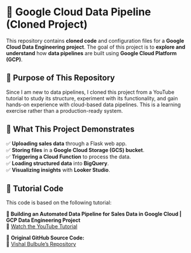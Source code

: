 # 🚀 Google Cloud Data Pipeline (Cloned Project)  

This repository contains **cloned code** and configuration files for a **Google Cloud Data Engineering project**. The goal of this project is to **explore and understand** how **data pipelines** are built using **Google Cloud Platform (GCP)**.  

## 📌 Purpose of This Repository  
Since I am new to data pipelines, I cloned this project from a YouTube tutorial to study its structure, experiment with its functionality, and gain hands-on experience with cloud-based data pipelines. This is a learning exercise rather than a production-ready system.

## 🔧 What This Project Demonstrates  
✅ **Uploading sales data** through a Flask web app.  
✅ **Storing files** in a **Google Cloud Storage (GCS) bucket**.  
✅ **Triggering a Cloud Function** to process the data.  
✅ **Loading structured data** into **BigQuery**.  
✅ **Visualizing insights** with **Looker Studio**.  

## 📌 Tutorial Code

This code is based on the following tutorial:

**🎥 Building an Automated Data Pipeline for Sales Data in Google Cloud | GCP Data Engineering Project**  
🔗 [Watch the YouTube Tutorial](https://www.youtube.com/watch?v=_CQCOusfGrs)  

📂 **Original GitHub Source Code:**  
🔗 [Vishal Bulbule’s Repository](https://github.com/vishal-bulbule)  
